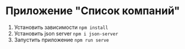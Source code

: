# Приложение "Список компаний"

1. Установить зависимости ```npm install```
2. Установить json server ```npm i json-server```
3. Запустить приложение ```npm run serve```
